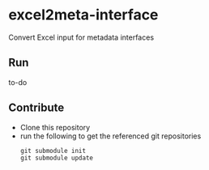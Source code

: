 # excel2meta-interface
Convert Excel input for metadata interfaces

## Run
to-do

## Contribute

* Clone this repository
* run the following to get the referenced git repositories
    ```shell
    git submodule init
    git submodule update
    ```